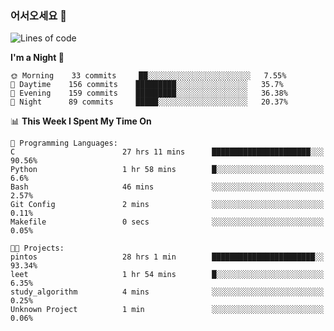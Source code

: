 ### 어서오세요 👋

<!--START_SECTION:waka-->
![Lines of code](https://img.shields.io/badge/From%20Hello%20World%20I%27ve%20Written-369465%20lines%20of%20code-blue)

**I'm a Night 🦉** 

```text
🌞 Morning    33 commits     ██░░░░░░░░░░░░░░░░░░░░░░░   7.55% 
🌆 Daytime    156 commits    █████████░░░░░░░░░░░░░░░░   35.7% 
🌃 Evening    159 commits    █████████░░░░░░░░░░░░░░░░   36.38% 
🌙 Night      89 commits     █████░░░░░░░░░░░░░░░░░░░░   20.37%

```


📊 **This Week I Spent My Time On** 

```text
💬 Programming Languages: 
C                        27 hrs 11 mins      ██████████████████████░░░   90.56% 
Python                   1 hr 58 mins        █░░░░░░░░░░░░░░░░░░░░░░░░   6.6% 
Bash                     46 mins             ░░░░░░░░░░░░░░░░░░░░░░░░░   2.57% 
Git Config               2 mins              ░░░░░░░░░░░░░░░░░░░░░░░░░   0.11% 
Makefile                 0 secs              ░░░░░░░░░░░░░░░░░░░░░░░░░   0.05%

🐱‍💻 Projects: 
pintos                   28 hrs 1 min        ███████████████████████░░   93.34% 
leet                     1 hr 54 mins        █░░░░░░░░░░░░░░░░░░░░░░░░   6.35% 
study_algorithm          4 mins              ░░░░░░░░░░░░░░░░░░░░░░░░░   0.25% 
Unknown Project          1 min               ░░░░░░░░░░░░░░░░░░░░░░░░░   0.06%

```


<!--END_SECTION:waka-->

